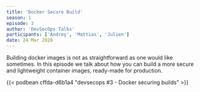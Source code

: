 ```yaml
---
title: 'Docker Secure Build'
season: 1
episode: 3
author: 'DevSecOps Talks'
participants: ['Andrey', 'Mattias', 'Julien']
date: 24 Mar 2020
---
```


Building docker images is not as straightforward as one would like sometimes.
In this episode we talk about how you can build a more secure and lightweight container images, ready-made for production.

<!-- Player -->

{{< podbean cffda-d6b1a4 "devsecops #3 - Docker securing builds" >}}
